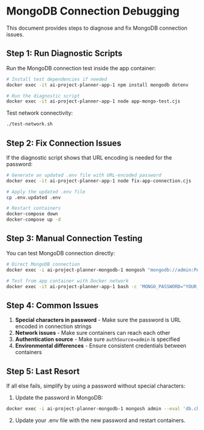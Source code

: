# MongoDB Connection Debugging

This document provides steps to diagnose and fix MongoDB connection issues.

## Step 1: Run Diagnostic Scripts

Run the MongoDB connection test inside the app container:

```bash
# Install test dependencies if needed
docker exec -it ai-project-planner-app-1 npm install mongodb dotenv

# Run the diagnostic script
docker exec -it ai-project-planner-app-1 node app-mongo-test.cjs
```

Test network connectivity:

```bash
./test-network.sh
```

## Step 2: Fix Connection Issues

If the diagnostic script shows that URL encoding is needed for the password:

```bash
# Generate an updated .env file with URL-encoded password
docker exec -it ai-project-planner-app-1 node fix-app-connection.cjs

# Apply the updated .env file
cp .env.updated .env

# Restart containers
docker-compose down
docker-compose up -d
```

## Step 3: Manual Connection Testing

You can test MongoDB connection directly:

```bash
# Direct MongoDB connection
docker exec -i ai-project-planner-mongodb-1 mongosh "mongodb://admin:PASSWORD@localhost:27017/ai_project_planner?authSource=admin"

# Test from app container with Docker network
docker exec -it ai-project-planner-app-1 bash -c 'MONGO_PASSWORD="YOUR_PASSWORD_HERE" && mongosh "mongodb://admin:$MONGO_PASSWORD@mongodb:27017/ai_project_planner?authSource=admin"'
```

## Step 4: Common Issues

1. **Special characters in password** - Make sure the password is URL encoded in connection strings
2. **Network issues** - Make sure containers can reach each other
3. **Authentication source** - Make sure `authSource=admin` is specified
4. **Environmental differences** - Ensure consistent credentials between containers

## Step 5: Last Resort

If all else fails, simplify by using a password without special characters:

1. Update the password in MongoDB:
```bash
docker exec -i ai-project-planner-mongodb-1 mongosh admin --eval 'db.changeUserPassword("admin", "simple123password")'
```

2. Update your .env file with the new password and restart containers.

